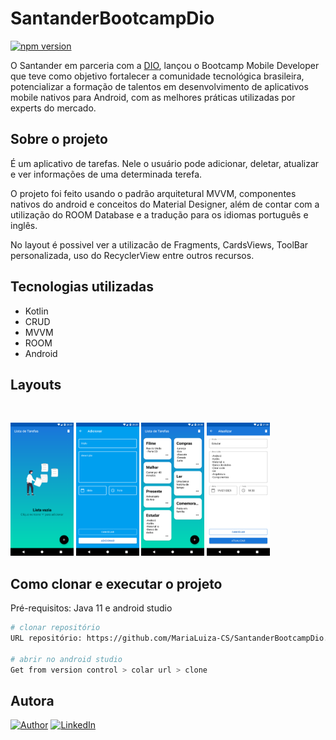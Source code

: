 # SantanderBootcampDio
[![npm version](https://img.shields.io/npm/l/react)](https://github.com/MariaLuiza-CS/SantanderBootcampDio/blob/master/LICENSE)

O Santander em parceria com a [DIO](https://digitalinnovation.one/), lançou o Bootcamp Mobile Developer que teve como objetivo fortalecer a comunidade tecnológica brasileira, potencializar a formação de talentos em desenvolvimento de aplicativos mobile nativos para Android, com as melhores práticas utilizadas por experts do mercado.

## Sobre o projeto

É um aplicativo de tarefas. Nele o usuário pode adicionar, deletar, atualizar e ver informações de uma determinada terefa.

O projeto foi feito usando o padrão arquitetural MVVM, componentes nativos do android e conceitos do Material Designer, além de contar com a utilização do ROOM Database e a tradução para os idiomas português e inglês.

No layout é possivel ver a utilizacão de Fragments, CardsViews, ToolBar personalizada, uso do RecyclerView entre outros recursos. 

## Tecnologias utilizadas
- Kotlin </br>
- CRUD </br>
- MVVM </br>
- ROOM </br>
- Android </br>

## Layouts
<br>
  <p align="left">
            <img alt="adicionando task error campo vazio"
            src="https://github.com/MariaLuiza-CS/SantanderBootcampDio/blob/master/app/src/main/res/drawable/photo01.png" width="20%"
            title="adicionando task error campo vazio">
            <img alt="adicionando task error campo vazio"
            src="https://github.com/MariaLuiza-CS/SantanderBootcampDio/blob/master/app/src/main/res/drawable/photo02.png" width="20%"
            title="adicionando task error campo vazio">
            <img alt="adicionando task error campo vazio"
            src="https://github.com/MariaLuiza-CS/SantanderBootcampDio/blob/master/app/src/main/res/drawable/photo03.png" width="20%"
            title="adicionando task error campo vazio">
            <img alt="adicionando task error campo vazio"
            src="https://github.com/MariaLuiza-CS/SantanderBootcampDio/blob/master/app/src/main/res/drawable/photo04.png" width="20%"
            title="adicionando task error campo vazio">

## Como clonar e executar o projeto

Pré-requisitos: Java 11 e android studio
```bash 
# clonar repositório
URL repositório: https://github.com/MariaLuiza-CS/SantanderBootcampDio.git

# abrir no android studio
Get from version control > colar url > clone
```
## Autora
[![Author](https://img.shields.io/static/v1?label=@author&message=Maria%20Luíza&color=important)](https://github.com/MariaLuiza-CS)
[![LinkedIn](https://img.shields.io/static/v1?label=@linkedin&message=@marialuiza-0&color=blue)](https://www.linkedin.com/in/marialuiza-0/)
